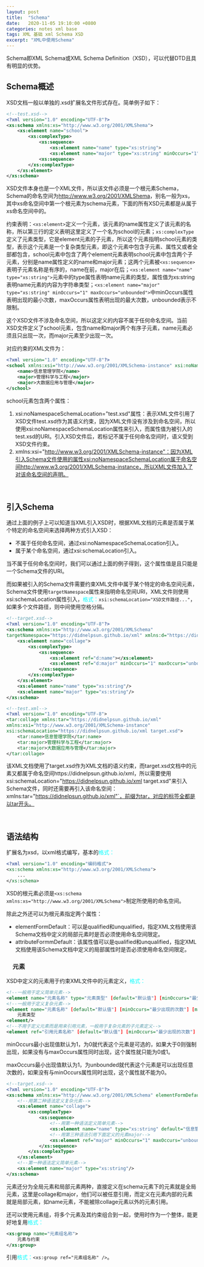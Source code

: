 ```yaml
---
layout: post
title:  "Schema"
date:   2020-11-05 19:10:00 +0800
categories: notes xml base
tags: XML 基础 xml Schema XSD
excerpt: "XML中使用Schema"
---
```


Schema即XML Schema或XML Schema Definition（XSD），可以代替DTD且具有明显的优势。

## Schema概述

XSD文档一般以单独的.xsd扩展名文件形式存在。简单例子如下：

```xsd
<!--test.xsd-->
<?xml version="1.0" encoding="UTF-8"?>
<xs:schema xmlns:xs="http://www.w3.org/2001/XMLShema">
    <xs:element name="school">
        <xs:complexType>
            <xs:sequence>
                <xs:element name="name" type="xs:string">
                <xs:element name="major" type="xs:string" minOccurs="1" maxOccurs="unbounded">
            <xs:sequence>
        </xs:complexType>
    </xs:element>
</xs:schema>
```

XSD文件本身也是一个XML文件，所以该文件必须是一个根元素Schema，Schema的命名空间为<http://www.w3.org/2001/XMLShema>，别名一般为xs，其中xs命名空间中第一个根元素为schema元素，下面的所有XSD元素都是从属于xs命名空间中的。

约束表明：`<xs:element>`定义一个元素，该元素的name属性定义了该元素的名称，所以第三行的定义表明这里定义了一个名为school的元素；`xs:complexType`定义了元素类型，它是element元素的子元素，所以这个元素指明school元素的类型，表示这个元素是一个复杂类型元素，即这个元素中包含子元素、属性又或者全部都包含，school元素中包含了两个element元素表明school元素中包含两个子元素，分别是name属性定义的name和major元素；这两个元素被`<xs:sequence>`表明子元素名称是有序的，name在前，major在后；`<xs:element name="name" type="xs:string">`元素中的type属性表明name元素的类型，属性值为xs:string表明name元素的内容为字符串类型；`<xs:element name="major" type="xs:string" minOccurs="1" maxOccurs="unbounded">`中minOccurs属性表明出现的最小次数，maxOccurs属性表明出现的最大次数，unbounded表示不限制。

这个XSD文件不涉及命名空间，所以这定义的内容不属于任何命名空间。当前XSD文件定义了school元素，包含name和major两个有序子元素，name元素必须且只出现一次，而major元素至少出现一次。

对应约束的XML文件为：

```xml
<?xml version="1.0" encoding="UTF-8"?>
<school xmlns:xsi="http://www.w3.org/2001/XMLSchema-instance" xsi:noNamespaceSchemaLocation="test.xsd">
    <name>信息管理学院</name>
    <major>管理科学与工程</major>
    <major>大数据应用与管理</major>
</school>
```

school元素包含两个属性：

1. xsi:noNamespaceSchemaLocation="test.xsd"属性：表示XML文件引用了XSD文件test.xsd作为其语义约束，因为XML文件没有涉及到命名空间，所以使用xsi:noNamespaceSchemaLocation属性来引入，而属性值为被引入的test.xsd的URI。引入XSD文件后，若标记不属于任何命名空间时，语义受到XSD文件约束。
2. xmlns:xsi="http://www.w3.org/2001/XMLSchema-instance"：因为XML引入Schema文件使用的属性xsi:noNamespaceSchemaLocation属于命名空间http://www.w3.org/2001/XMLSchema-instance，所以XML文件加入了对该命名空间的声明。

&emsp;

## 引入Schema

通过上面的例子上可以知道当XML引入XSD时，根据XML文档的元素是否属于某个特定的命名空间来选择两种方式引入XSD：

+ 不属于任何命名空间，通过xsi:noNamespaceSchemaLocation引入。
+ 属于某个命名空间，通过xsi:schemaLocation引入。

当不属于任何命名空间时，我们可以通过上面的例子得到，这个属性值是且只能是一个Schema文件的URI。

而如果被引入的Schema文件需要约束XML文件中属于某个特定的命名空间元素，Schema文件使用`targetNamespace`属性来指明命名空间URI，XML文件则使用xsi:schemaLocation属性引入，<span style="color:aqua">格式：</span>`xsi:schemaLocation="XSD文件路径..."`，如果多个文件路径，则中间使用空格分隔。

```xsd
<!--target.xsd-->
<?xml version="1.0" encoding="UTF-8"?>
<xs:schema xmlns:xs="http://www.w3.org/2001/XMLSchema"
targetNamespace="https://didnelpsun.github.io/xml" xmlns:d="https://didnelpsun.github.io/xml">
    <xs:element name="collage">
        <xs:complexType>
            <xs:sequence>
                <xs:element ref="d:name"></xs:element>
                <xs:element ref="d:major" minOccurs="1" maxOccurs="unbounded"></xs:element>
            </xs:sequence>
        </xs:complexType>
    </xs:element>
    <xs:element name="name" type="xs:string"/>
    <xs:element name="major" type="xs:string"/>
</xs:schema>
```

```xml
<!--test.xml-->
<?xml version="1.0" encoding="UTF-8">
<tar:collage xmlns:tar="https://didnelpsun.github.io/xml" 
xmlns:xsi="http://www.w3.org/2001/XMLSchema-instance"
xsi:schemaLocation="https://didnelpsun.github.io/xml target.xsd">
    <tar:name>信息管理学院</tar:name>
    <tar:major>管理科学与工程</tar:major>
    <tar:major>大数据应用与管理</tar:major>
</tar:collage>
```

该XML文档使用了target.xsd作为XML文档的语义约束，而target.xsd文档中的元素又都属于命名空间https://didnelpsun.github.io/xml，所以需要使用xsi:schemaLocation="https://didnelpsun.github.io/xml target.xsd"来引入Schema文件，同时还需要再引入该命名空间：xmlns:tar="https://didnelpsun.github.io/xml"`，前缀为tar，对应的标签全都是以tar开头。

&emsp;

## 语法结构

扩展名为xsd，以xml格式编写，基本的<span style="color:aqua">格式：</span>

```xsd
<?xml version="1.0" encoding="编码格式">
<xs:schema xmlns:xs="http://www.w3.org/2001/XMLSchema">
    ...
</xs:schema>
```

XSD的根元素必须是`<xs:schema xmlns:xs="http://www.w3.org/2001/XMLSchema">`制定所使用的命名空间。

除此之外还可以为根元素指定两个属性：

+ elementFormDefault：可以是qualified和unqualified，指定XML文档使用该Schema文档中定义的局部元素时是否必须使用命名空间限定。
+ attributeFormmDefault：该属性值可以是qualified和unqualified，指定XML文档使用该Schema文档中定义的局部属性时是否必须使用命名空间限定。

### &emsp;元素

XSD中定义的元素用于约束XML文件中的元素定义，<span style="color:aqua">格式：</span>

```xsd
<!--一般用于定义简单元素-->
<element name="元素名称" type="元素类型" [default="默认值"] [minOccurs="最少出现的次数"] [maxOccurs="最多出现的次数"]/>
<!--一般用于定义复杂元素-->
<element name="元素名称" [default="默认值"] [minOccurs="最少出现的次数"] [maxOccurs="最多出现的次数"]>
    元素类型
<element/>
<!--不用于定义元素而是用来引用元素，一般用于复杂元素的子元素定义-->
<element ref="引用元素名称" [default="默认值"] [minOccurs="最少出现的次数"] [maxOccurs="最多出现的次数"]/>
```

minOccurs最小出现值默认为1，为0就代表这个元素是可选的，如果大于0则强制出现，如果没有与maxOccurs属性同时出现，这个属性就只能为0或1。

maxOccurs最小出现值默认为1，为unbounded就代表这个元素是可以出现任意次数的，如果没有与minOccurs属性同时出现，这个属性就不能为0。

```xsd
<!--target.xsd-->
<?xml version="1.0" encoding="UTF-8"?>
<xs:schema xmlns:xs="http://www.w3.org/2001/XMLSchema" elementFormDefault="qualified" attributeFormDefault="unqualified">
    <!--用第二种语法定义复杂元素-->
    <xs:element name="collage">
        <xs:complexType>
            <xs:sequence>
                <!--用第一种语法定义简单元素-->
                <xs:element name="name" type="xs:string" default="信息管理学院"></xs:element>
                <!--用第三种语法引用下面定义的元素major-->
                <xs:element ref="major" minOccurs="1" maxOccurs="unbounded"></xs:element>
            </xs:sequence>
        </xs:complexType>
    </xs:element>
    <!--第一种语法定义简单元素-->
    <xs:element name="major" type="xs:string"/>
</xs:schema>
```

元素还分为全局元素和局部元素两种，直接定义在schema元素下的元素就是全局元素，这里是collage和major，他们可以被任意引用，而定义在元素内部的元素就是局部元素，如name元素，不能被除collage元素以外的元素引用。

还可以使用元素组，将多个元素及其约束组合到一起，使用时作为一个整体，能更好地复用<span style="color:aqua">格式：</span>

```xsd
<xs:group name="元素组名称">
    元素与约束
</xs:group>
```

引用<span style="color:aqua">格式：</span>`<xs:group ref="元素组名称" />`。



